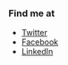 ### Find me at

- [Twitter](https://twitter.com/Norike_82)
- [Facebook](https://www.facebook.com/yeray.norike)
- [LinkedIn](https://www.linkedin.com/in/yerayalonso)

